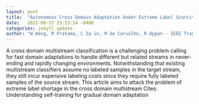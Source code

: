 ```yaml
---
layout: post
title:  "Autonomous Cross Domain Adaptation Under Extreme Label Scarcity"
date:   2022-06-27 23:23:24 -0400
categories: jekyll update
author: "W Weng, M Pratama, C Za in, M de Carvalho, R Appan - IEEE Transactions on , 2022"
---
```

A cross domain multistream classification is a challenging problem calling for fast domain adaptations to handle different but related streams in never-ending and rapidly changing environments. Notwithstanding that existing multistream classifiers assume no labeled samples in the target stream, they still incur expensive labeling costs since they require fully labeled samples of the source stream. This article aims to attack the problem of extreme label shortage in the cross domain multistream 
Cites: Understanding self-training for gradual domain adaptation